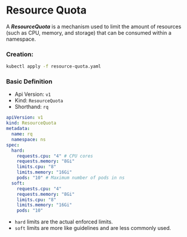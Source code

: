 # Resource Quota

A _**ResourceQuota**_ is a mechanism used to limit the amount of resources (such as CPU, memory, and storage) that can be consumed within a namespace.

### Creation:

```bash
kubectl apply -f resource-quota.yaml
```

### Basic Definition

- Api Version: `v1`
- Kind: `ResourceQuota`
- Shorthand: `rq`

```yaml
apiVersion: v1
kind: ResourceQuota
metadata:
  name: rq
  namespace: ns
spec:
  hard:
    requests.cpu: "4" # CPU cores
    requests.memory: "8Gi"
    limits.cpu: "8"
    limits.memory: "16Gi"
    pods: "10" # Maximum number of pods in ns
  soft:
    requests.cpu: "4"
    requests.memory: "8Gi"
    limits.cpu: "8"
    limits.memory: "16Gi"
    pods: "10"
```

- `hard` limits are the actual enforced limits.
- `soft` limits are more like guidelines and are less commonly used.
